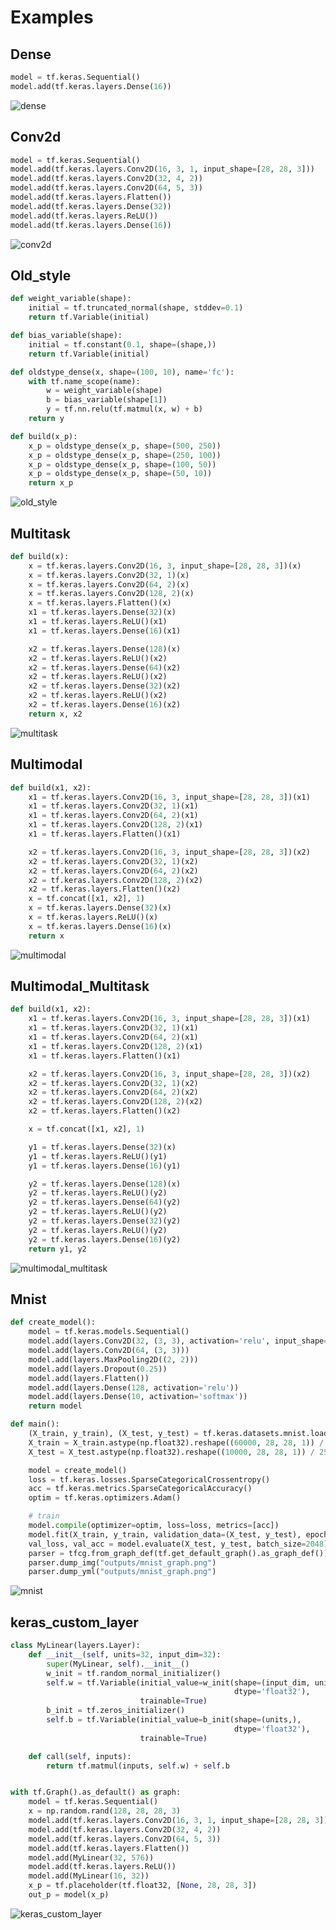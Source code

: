 # Examples

## Dense
```python
model = tf.keras.Sequential()
model.add(tf.keras.layers.Dense(16))
```

![dense](https://media.githubusercontent.com/media/0h-n0/tf_conceptual_graph/master/examples/outputs/dense_graph.png)

## Conv2d
```python
model = tf.keras.Sequential()
model.add(tf.keras.layers.Conv2D(16, 3, 1, input_shape=[28, 28, 3]))
model.add(tf.keras.layers.Conv2D(32, 4, 2))
model.add(tf.keras.layers.Conv2D(64, 5, 3))
model.add(tf.keras.layers.Flatten())
model.add(tf.keras.layers.Dense(32))
model.add(tf.keras.layers.ReLU())
model.add(tf.keras.layers.Dense(16))
```

![conv2d](https://media.githubusercontent.com/media/0h-n0/tf_conceptual_graph/master/examples/outputs/conv_graph.png)

## Old_style
```python
def weight_variable(shape):
    initial = tf.truncated_normal(shape, stddev=0.1)
    return tf.Variable(initial)

def bias_variable(shape):
    initial = tf.constant(0.1, shape=(shape,))
    return tf.Variable(initial)

def oldstype_dense(x, shape=(100, 10), name='fc'):
    with tf.name_scope(name):
        w = weight_variable(shape)
        b = bias_variable(shape[1])
        y = tf.nn.relu(tf.matmul(x, w) + b)
    return y

def build(x_p):
    x_p = oldstype_dense(x_p, shape=(500, 250))
    x_p = oldstype_dense(x_p, shape=(250, 100))
    x_p = oldstype_dense(x_p, shape=(100, 50))
    x_p = oldstype_dense(x_p, shape=(50, 10))
    return x_p
```

![old_style](https://media.githubusercontent.com/media/0h-n0/tf_conceptual_graph/master/examples/outputs/old_style_graph.png)


## Multitask
```python
def build(x):
    x = tf.keras.layers.Conv2D(16, 3, input_shape=[28, 28, 3])(x)
    x = tf.keras.layers.Conv2D(32, 1)(x)
    x = tf.keras.layers.Conv2D(64, 2)(x)
    x = tf.keras.layers.Conv2D(128, 2)(x)
    x = tf.keras.layers.Flatten()(x)
    x1 = tf.keras.layers.Dense(32)(x)
    x1 = tf.keras.layers.ReLU()(x1)
    x1 = tf.keras.layers.Dense(16)(x1)

    x2 = tf.keras.layers.Dense(128)(x)
    x2 = tf.keras.layers.ReLU()(x2)
    x2 = tf.keras.layers.Dense(64)(x2)
    x2 = tf.keras.layers.ReLU()(x2)
    x2 = tf.keras.layers.Dense(32)(x2)
    x2 = tf.keras.layers.ReLU()(x2)
    x2 = tf.keras.layers.Dense(16)(x2)
    return x, x2
```
![multitask](https://media.githubusercontent.com/media/0h-n0/tf_conceptual_graph/master/examples/outputs/multitask_graph.png)


## Multimodal
```python
def build(x1, x2):
    x1 = tf.keras.layers.Conv2D(16, 3, input_shape=[28, 28, 3])(x1)
    x1 = tf.keras.layers.Conv2D(32, 1)(x1)
    x1 = tf.keras.layers.Conv2D(64, 2)(x1)
    x1 = tf.keras.layers.Conv2D(128, 2)(x1)
    x1 = tf.keras.layers.Flatten()(x1)

    x2 = tf.keras.layers.Conv2D(16, 3, input_shape=[28, 28, 3])(x2)
    x2 = tf.keras.layers.Conv2D(32, 1)(x2)
    x2 = tf.keras.layers.Conv2D(64, 2)(x2)
    x2 = tf.keras.layers.Conv2D(128, 2)(x2)
    x2 = tf.keras.layers.Flatten()(x2)
    x = tf.concat([x1, x2], 1)
    x = tf.keras.layers.Dense(32)(x)
    x = tf.keras.layers.ReLU()(x)
    x = tf.keras.layers.Dense(16)(x)
    return x
```

![multimodal](https://media.githubusercontent.com/media/0h-n0/tf_conceptual_graph/master/examples/outputs/multimodal_graph.png)


## Multimodal_Multitask
```python
def build(x1, x2):
    x1 = tf.keras.layers.Conv2D(16, 3, input_shape=[28, 28, 3])(x1)
    x1 = tf.keras.layers.Conv2D(32, 1)(x1)
    x1 = tf.keras.layers.Conv2D(64, 2)(x1)
    x1 = tf.keras.layers.Conv2D(128, 2)(x1)
    x1 = tf.keras.layers.Flatten()(x1)

    x2 = tf.keras.layers.Conv2D(16, 3, input_shape=[28, 28, 3])(x2)
    x2 = tf.keras.layers.Conv2D(32, 1)(x2)
    x2 = tf.keras.layers.Conv2D(64, 2)(x2)
    x2 = tf.keras.layers.Conv2D(128, 2)(x2)
    x2 = tf.keras.layers.Flatten()(x2)

    x = tf.concat([x1, x2], 1)

    y1 = tf.keras.layers.Dense(32)(x)
    y1 = tf.keras.layers.ReLU()(y1)
    y1 = tf.keras.layers.Dense(16)(y1)

    y2 = tf.keras.layers.Dense(128)(x)
    y2 = tf.keras.layers.ReLU()(y2)
    y2 = tf.keras.layers.Dense(64)(y2)
    y2 = tf.keras.layers.ReLU()(y2)
    y2 = tf.keras.layers.Dense(32)(y2)
    y2 = tf.keras.layers.ReLU()(y2)
    y2 = tf.keras.layers.Dense(16)(y2)
    return y1, y2
```

![multimodal_multitask](https://media.githubusercontent.com/media/0h-n0/tf_conceptual_graph/master/examples/outputs/multimodal_multitask_graph.png)

## Mnist

```python
def create_model():
    model = tf.keras.models.Sequential()
    model.add(layers.Conv2D(32, (3, 3), activation='relu', input_shape=(28, 28, 1)))
    model.add(layers.Conv2D(64, (3, 3)))
    model.add(layers.MaxPooling2D((2, 2)))
    model.add(layers.Dropout(0.25))
    model.add(layers.Flatten())
    model.add(layers.Dense(128, activation='relu'))
    model.add(layers.Dense(10, activation='softmax'))
    return model

def main():
    (X_train, y_train), (X_test, y_test) = tf.keras.datasets.mnist.load_data()
    X_train = X_train.astype(np.float32).reshape((60000, 28, 28, 1)) / 255.0
    X_test = X_test.astype(np.float32).reshape((10000, 28, 28, 1)) / 255.0

    model = create_model()
    loss = tf.keras.losses.SparseCategoricalCrossentropy()
    acc = tf.keras.metrics.SparseCategoricalAccuracy()
    optim = tf.keras.optimizers.Adam()

    # train
    model.compile(optimizer=optim, loss=loss, metrics=[acc])
    model.fit(X_train, y_train, validation_data=(X_test, y_test), epochs=1, batch_size=2048)
    val_loss, val_acc = model.evaluate(X_test, y_test, batch_size=2048)
    parser = tfcg.from_graph_def(tf.get_default_graph().as_graph_def())
    parser.dump_img("outputs/mnist_graph.png")
    parser.dump_yml("outputs/mnist_graph.png")
```
![mnist](https://media.githubusercontent.com/media/0h-n0/tf_conceptual_graph/master/examples/outputs/mnist_graph.png)

## keras_custom_layer

```python
class MyLinear(layers.Layer):
    def __init__(self, units=32, input_dim=32):
        super(MyLinear, self).__init__()
        w_init = tf.random_normal_initializer()
        self.w = tf.Variable(initial_value=w_init(shape=(input_dim, units),
                                                  dtype='float32'),
                             trainable=True)
        b_init = tf.zeros_initializer()
        self.b = tf.Variable(initial_value=b_init(shape=(units,),
                                                  dtype='float32'),
                             trainable=True)

    def call(self, inputs):
        return tf.matmul(inputs, self.w) + self.b


with tf.Graph().as_default() as graph:
    model = tf.keras.Sequential()
    x = np.random.rand(128, 28, 28, 3)
    model.add(tf.keras.layers.Conv2D(16, 3, 1, input_shape=[28, 28, 3]))
    model.add(tf.keras.layers.Conv2D(32, 4, 2))
    model.add(tf.keras.layers.Conv2D(64, 5, 3))
    model.add(tf.keras.layers.Flatten())
    model.add(MyLinear(32, 576))
    model.add(tf.keras.layers.ReLU())
    model.add(MyLinear(16, 32))
    x_p = tf.placeholder(tf.float32, [None, 28, 28, 3])
    out_p = model(x_p)
```

![keras_custom_layer](https://media.githubusercontent.com/media/0h-n0/tf_conceptual_graph/master/examples/outputs/keras_custom_layer_graph.png)
